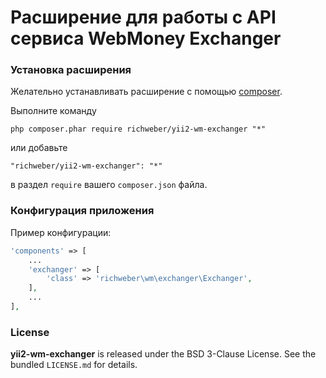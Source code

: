 # Расширение для работы с API cервиса WebMoney Exchanger

### Установка расширения

Желательно устанавливать расширение с помощью [composer](http://getcomposer.org/download/).

Выполните команду

```
php composer.phar require richweber/yii2-wm-exchanger "*"
```

или добавьте

```
"richweber/yii2-wm-exchanger": "*"
```

в раздел `require` вашего `composer.json` файла.

### Конфигурация приложения

Пример конфигурации:

```php
'components' => [
    ...
    'exchanger' => [
        'class' => 'richweber\wm\exchanger\Exchanger',
    ],
    ...
],
```

### License

**yii2-wm-exchanger** is released under the BSD 3-Clause License. See the bundled `LICENSE.md` for details.

